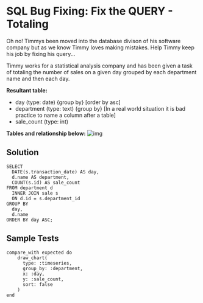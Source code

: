 # SQL Bug Fixing: Fix the QUERY - Totaling

Oh no! Timmys been moved into the database divison of his software company but as we know Timmy loves making mistakes. Help Timmy keep his job by fixing his query...

Timmy works for a statistical analysis company and has been given a task of totaling the number of sales on a given day grouped by each department name and then each day.

**Resultant table:**
* day (type: date) {group by} [order by asc]
* department (type: text) {group by} [In a real world situation it is bad practice to name a column after a table]
* sale_count (type: int)

**Tables and relationship below:**
![img](https://i.imgur.com/kBkwsbi.png)

## Solution
```
SELECT 
  DATE(s.transaction_date) AS day, 
  d.name AS department, 
  COUNT(s.id) AS sale_count
FROM department d
  INNER JOIN sale s
  ON d.id = s.department_id
GROUP BY 
  day, 
  d.name
ORDER BY day ASC;
```

## Sample Tests
```
compare_with expected do
    draw_chart(
      type: :timeseries, 
      group_by: :department,
      x: :day,
      y: :sale_count,
      sort: false
    )
end
```